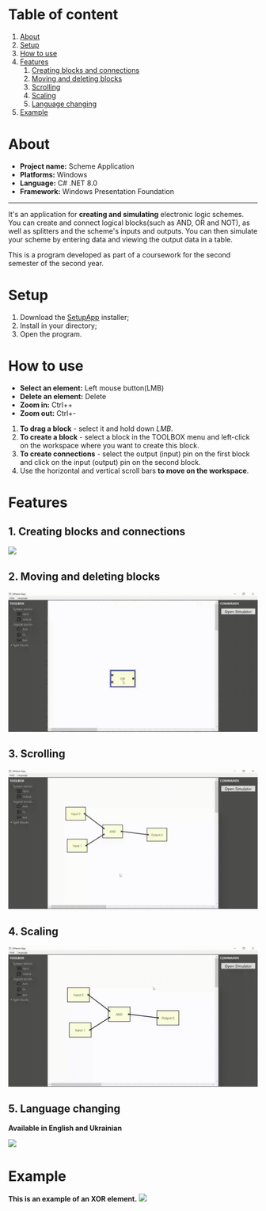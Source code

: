 <h1>Table of content</h1>

1. [About](#about)
2. [Setup](#setup)
3. [How to use](#how-to-use)
4. [Features](#features)
    1. [Creating blocks and connections](#1-creating-blocks-and-connections)
    2. [Moving and deleting blocks](#2-moving-and-deleting-blocks)
    3. [Scrolling](#3-scrolling)
    4. [Scaling](#4-scaling)
    5. [Language changing](#5-language-changing)
5. [Example](#example)

# About

- **Project name:** Scheme Application
- **Platforms:** Windows
- **Language:** C# .NET 8.0
- **Framework:** Windows Presentation Foundation

---

It's an application for **creating and simulating** electronic logic schemes. You can create and connect logical blocks(such as AND, OR and NOT), as well as splitters and the scheme's inputs and outputs. You can then simulate your scheme by entering data and viewing the output data in a table.

This is a program developed as part of a coursework for the second semester of the second year.

# Setup

1. Download the [SetupApp](SetupApp.msi) installer;
2. Install in your directory;
3. Open the program.

# How to use

- **Select an element:** Left mouse button(LMB)
- **Delete an element:** Delete
- **Zoom in:** Ctrl++
- **Zoom out:** Ctrl+-

1. **To drag a block** - select it and hold down *LMB*.
2. **To create a block** - select a block in the TOOLBOX menu and left-click on the workspace where you want to create this block.
3. **To create connections** - select the output (input) pin on the first block and click on the input (output) pin on the second block.
4. Use the horizontal and vertical scroll bars **to move on the workspace**.

# Features

## 1. Creating blocks and connections

![](./assets/and_example.gif)

## 2. Moving and deleting blocks

![](./assets/move_and_delete.gif)

## 3. Scrolling

![](./assets/scroll.gif)

## 4. Scaling

![](./assets/scale.gif)

## 5. Language changing

**Available in English and Ukrainian**

![](./assets/lang.gif)

# Example

**This is an example of an XOR element.**
![](./assets/xor.gif)